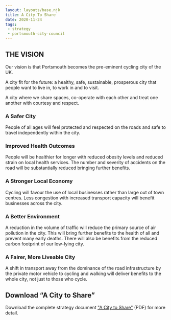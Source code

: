 ```yaml
---
layout: layouts/base.njk
title: A City To Share
date: 2020-11-24
tags:
 - strategy
 - portsmouth-city-council
---
```


## THE VISION

Our vision is that Portsmouth becomes the pre-eminent cycling city of the UK.

A city fit for the future: a healthy, safe, sustainable, prosperous city that people want to live in, to work in and to visit.

A city where we share spaces, co-operate with each other and treat one another with courtesy and respect.

### A Safer City

People of all ages will feel protected and respected on the roads and safe to travel independently within the city.

### Improved Health Outcomes

People will be healthier for longer with reduced obesity levels and reduced strain on local health services. The number and severity of accidents on the road will be substantially reduced bringing further benefits.

### A Stronger Local Economy

Cycling will favour the use of local businesses rather than large out of town centres. Less congestion with increased transport capacity will benefit businesses across the city.

### A Better Environment

A reduction in the volume of traffic will reduce the primary source of air pollution in the city. This will bring further benefits to the health of all and prevent many early deaths. There will also be benefits from the reduced carbon footprint of our low-lying city.

### A Fairer, More Liveable City

A shift in transport away from the dominance of the road infrastructure by the private motor vehicle to cycling and walking will deliver benefits to the whole city, not just to those who cycle.

## Download “A City to Share”

Download the complete strategy document ["A City to Share"](strategy.pdf) (PDF) for more detail.

